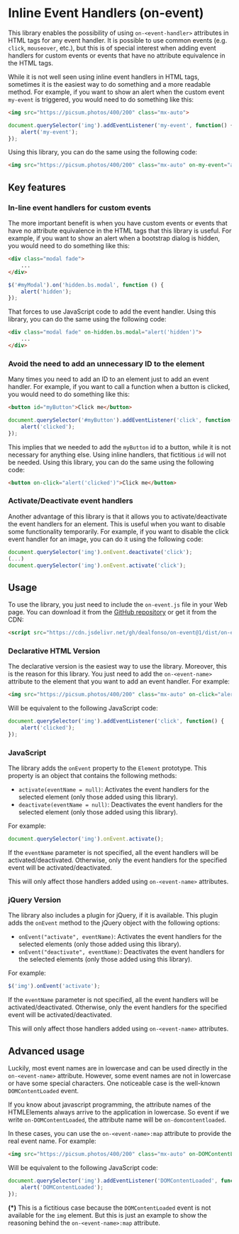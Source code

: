 # Inline Event Handlers (on-event)

This library enables the possibility of using `on-<event-handler>` attributes in HTML tags for any event handler. It is possible to use common events (e.g. `click`, `mouseover`, etc.), but this is of special interest when adding event handlers for custom events or events that have no attribute equivalence in the HTML tags.

While it is not well seen using inline event handlers in HTML tags, sometimes it is the easiest way to do something and a more readable method. For example, if you want to show an alert when the custom event `my-event` is triggered, you would need to do something like this:

```html
<img src="https://picsum.photos/400/200" class="mx-auto">
```

```javascript
document.querySelector('img').addEventListener('my-event', function() {
    alert('my-event');
});
```

Using this library, you can do the same using the following code:

```html
<img src="https://picsum.photos/400/200" class="mx-auto" on-my-event="alert('my-event')">
```

## Key features

### In-line event handlers for custom events

The more important benefit is when you have custom events or events that have no attribute equivalence in the HTML tags that this library is useful. For example, if you want to show an alert when a bootstrap dialog is hidden, you would need to do something like this:

```html
<div class="modal fade">
    ...
</div>
```
```javascript
$('#myModal').on('hidden.bs.modal', function () {
    alert('hidden');
});
```

That forces to use JavaScript code to add the event handler. Using this library, you can do the same using the following code:

```html
<div class="modal fade" on-hidden.bs.modal="alert('hidden')">
    ...
</div>
```

### Avoid the need to add an unnecessary ID to the element

Many times you need to add an ID to an element just to add an event handler. For example, if you want to call a function when a button is clicked, you would need to do something like this:

```html
<button id="myButton">Click me</button>
```
```javascript
document.querySelector('#myButton').addEventListener('click', function() {
    alert('clicked');
});
```

This implies that we needed to add the `myButton` id to a button, while it is not necessary for anything else. Using inline handlers, that fictitious `id` will not be needed. Using this library, you can do the same using the following code:

```html
<button on-click="alert('clicked')">Click me</button>
```

### Activate/Deactivate event handlers

Another advantage of this library is that it allows you to activate/deactivate the event handlers for an element. This is useful when you want to disable some functionality temporarily. For example, if you want to disable the click event handler for an image, you can do it using the following code:

```javascript
document.querySelector('img').onEvent.deactivate('click');
(...)
document.querySelector('img').onEvent.activate('click');
```

## Usage

To use the library, you just need to include the `on-event.js` file in your Web page. You can download it from the [GitHub repository](https://github.com/dealfonso/on-event) or get it from the CDN:

```html
<script src="https://cdn.jsdelivr.net/gh/dealfonso/on-event@1/dist/on-event.min.js"></script>
```

### Declarative HTML Version

The declarative version is the easiest way to use the library. Moreover, this is the reason for this library. You just need to add the `on-<event-name>` attribute to the element that you want to add an event handler. For example:

```html
<img src="https://picsum.photos/400/200" class="mx-auto" on-click="alert('clicked')">
```

Will be equivalent to the following JavaScript code:

```javascript
document.querySelector('img').addEventListener('click', function() {
    alert('clicked');
});
```

### JavaScript

The library adds the `onEvent` property to the `Element` prototype. This property is an object that contains the following methods:

* `activate(eventName = null)`: Activates the event handlers for the selected element (only those added using this library).
* `deactivate(eventName = null)`: Deactivates the event handlers for the selected element (only those added using this library).

For example:

```javascript
document.querySelector('img').onEvent.activate();
```

If the `eventName` parameter is not specified, all the event handlers will be activated/deactivated. Otherwise, only the event handlers for the specified event will be activated/deactivated.

This will only affect those handlers added using `on-<event-name>` attributes.

### jQuery Version

The library also includes a plugin for jQuery, if it is available. This plugin adds the `onEvent` method to the jQuery object with the following options:

* `onEvent("activate", eventName)`: Activates the event handlers for the selected elements (only those added using this library).
* `onEvent("deactivate", eventName)`: Deactivates the event handlers for the selected elements (only those added using this library).

For example:

```javascript
$('img').onEvent('activate');
```

If the `eventName` parameter is not specified, all the event handlers will be activated/deactivated. Otherwise, only the event handlers for the specified event will be activated/deactivated.

This will only affect those handlers added using `on-<event-name>` attributes.

## Advanced usage

Luckily, most event names are in lowercase and can be used directly in the `on-<event-name>` attribute. However, some event names are not in lowercase or have some special characters. One noticeable case is the well-known `DOMContentLoaded` event. 

If you know about javascript programming, the attribute names of the HTMLElements always arrive to the application in lowercase. So event if we write `on-DOMContentLoaded`, the attribute name will be `on-domcontentloaded`. 

In these cases, you can use the `on-<event-name>:map` attribute to provide the real event name. For example:

```html
<img src="https://picsum.photos/400/200" class="mx-auto" on-DOMContentLoaded:map="DOMContentLoaded" on-DOMContentLoaded="alert('DOMContentLoaded')">
```

Will be equivalent to the following JavaScript code:

```javascript
document.querySelector('img').addEventListener('DOMContentLoaded', function() {
    alert('DOMContentLoaded');
});
```

__(*)__ This is a fictitious case because the `DOMContentLoaded` event is not available for the `img` element. But this is just an example to show the reasoning behind the `on-<event-name>:map` attribute.